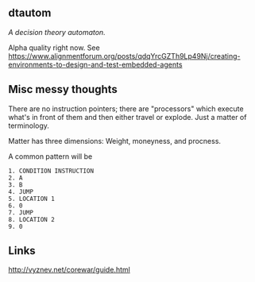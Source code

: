 ## dtautom

_A decision theory automaton._

Alpha quality right now. See https://www.alignmentforum.org/posts/qdqYrcGZTh9Lp49Nj/creating-environments-to-design-and-test-embedded-agents

## Misc messy thoughts

There are no instruction pointers; there are "processors" which execute what's in front of them and then either travel or explode. Just a matter of terminology.

Matter has three dimensions: Weight, moneyness, and procness.

A common pattern will be

```
1. CONDITION INSTRUCTION
2. A
3. B
4. JUMP
5. LOCATION 1
6. 0
7. JUMP
8. LOCATION 2
9. 0
```

## Links

http://vyznev.net/corewar/guide.html